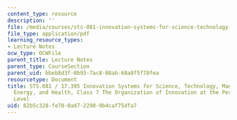 ```yaml
---
content_type: resource
description: ''
file: /media/courses/sts-081-innovation-systems-for-science-technology-energy-manufacturing-and-health-spring-2017/82b5c328fe780ad722909b4caf75dfa7_MITSTS_018JS17_lec7.pdf
file_type: application/pdf
learning_resource_types:
- Lecture Notes
ocw_type: OCWFile
parent_title: Lecture Notes
parent_type: CourseSection
parent_uid: bbeb8d3f-0b93-7ac8-08ab-68a8f5f78fea
resourcetype: Document
title: STS.081 / 17.395 Innovation Systems for Science, Technology, Manufacturing,
  Energy, and Health, Class 7 The Organization of Innovation at the Personal, Face-To-Face
  Level
uid: 82b5c328-fe78-0ad7-2290-9b4caf75dfa7
---
```

